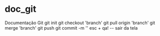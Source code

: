 # doc_git
Documentação Git
git init
git checkout 'branch'
git pull origin 'branch'
git merge 'branch'
git push
git commit -m ''
esc + qa! -- sair da tela 
